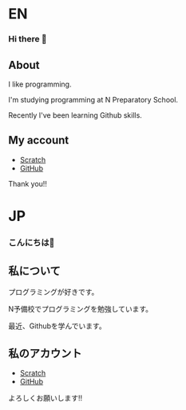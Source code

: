 # EN

### Hi there 👋

## About

I like programming.

I'm studying programming at N Preparatory School.

Recently I've been learning Github skills.

## My account

- [Scratch](https://scratch.mit.edu/users/kentune)
- [GitHub](https://github.com/kenton116)

Thank you!!

# JP

### こんにちは👋

## 私について

プログラミングが好きです。

N予備校でプログラミングを勉強しています。

最近、Githubを学んでいます。

## 私のアカウント

- [Scratch](https://scratch.mit.edu/users/kentune)
- [GitHub](https://github.com/kenton116)

よろしくお願いします!!
